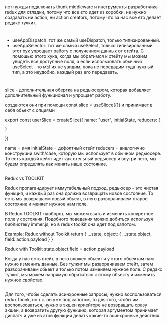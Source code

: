 #
нет нужды подключать thunk middleware и инструменты разработчика redux для отладки, потому что все єто идет из коробки.
не нужно создавать ни action, ни action creators, потому что за нас все єто делает редакс тулкит.
##

#
- useAppDispatch: тот же самый useDispatch, только типизированный.
- useAppSelector: тот же самый useSelect, только типизированный.
этот хук упрощает работу с получением данных от стейта. С помощью этого хука, когда мы обратимся к стейту
мы можем увидеть все доступные поля, а если использовать обычный useSelect - то мЫ их не увидим, пока не 
передадим туда нужный тип, а это неудобно, каждый раз его передавать.
##

#
slice - дополнительная обертка на редьюсером, которая добавляет дополнительный
функционал и упрощает работу.

создаются они при помощи const slice = useSlicce({}) и принимает в себя обьект с опциями


export const userSlice = createSlice({
    name: "user",
    initialState,
    reducers: {

    }
})

name = имя
initialState = дєфолтный стейт
reducers = аналогично конструкции swith/case, которую мы использует в обычном редьюсере.
То есть каждый кейст идет как отельный редьюсер и внутри него, мы будем определять как менять наше состояние.
##



###
Redux vs TOOLKIT

Redux пропагандирует иммутабельный подход, редьюсер - это чистая функция, и каждый раз она должна
возвращать новое состояние. То есть мы возвращаем новый обьект, в него разворачиваем старое состояние и меняет нужное нам поле.

В Redux TOOLKIT наоборот, мы можем взять и изменить конкретное поле у состояния. Подобного поведения можно добиться используя библиотеку immer.js, но в redux toolkit она идет под капотом.


Example:
Redux without Toolkit
return {
    ...state,
    object: {
        ...state.object,
        field: action.payload
    }
}

Redux with Toolkit
state.object.field = action.payload


Когда у нас есть стейт, в него вложен обьект и у этого обьектам нам нужно изменить данные.
Без тулкит мы разворачиваем стейт, затем разворачиваем обьект и только потом изменяем нужное поле.
С редакс тулкит, мы можем напрямую обратиться к этому обьекту и изменить нужное свойство.

###

##
Для того, чтобы сделать асинхронные запросы, нужно воспользоваться redux thunk, но т.к. он уже под капотом, то для того, чтобы им воспользоваться, нужно в экшен криейторе не возвращать сразу экшен, а возвратить другую функцию, которая аргументом принимает диспатч и уже из этой функции делать какие-то асинхронные действия.
##